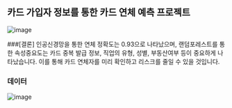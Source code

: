 ## 카드 가입자 정보를 통한 카드 연체 예측 프로젝트

![image](https://user-images.githubusercontent.com/50838849/134799221-761814c7-b6cd-4ada-aff2-9016af2af37a.png)

###[결론]
인공신경망을 통한 연체 정확도는 0.93으로 나타났으며, 랜덤포레스트를 통한 속성중요도는 카드 중복 발급 정보, 직업의 유형, 성별, 부동산여부 등이 중요하게 나타났습니다.
이를 통해 카드 연체자를 미리 확인하고 리스크를 줄일 수 있을 것입니다.


### 데이터
![image](https://s3-us-west-2.amazonaws.com/secure.notion-static.com/68041004-36b3-4969-9ed3-ab9587139bea/Untitled.png)


